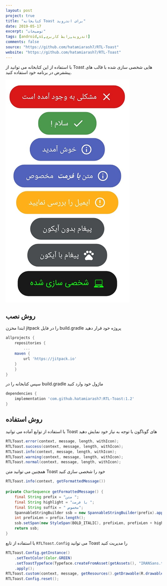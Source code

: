 ```yaml
---
layout: post
project: true
title: "کتابخانه Toast برای اندروید"
date: 2019-05-17
excerpt: "توضیحات"
tags: [android,ui,اندروید,رابط کاربری]
comments: false
source: "https://github.com/hatamiarash7/RTL-Toast"
website: "https://github.com/hatamiarash7/RTL-Toast"
---
```


با استفاده از این کتابخانه می توانید از Toast هایی شخصی سازی شده با قالب های پیشفرض در برنامه خود استفاده کنید.

![image](/assets/img/projects/1.jpg)

## روش نصب

ابتدا مخزن jitpack را در فایل build.gradle پروژه خود قرار دهید

```groovy
allprojects {
    repositories {
        ...
	maven {
	    url 'https://jitpack.io'
	}
    }
}
```

سپس کتابخانه را در build.gradle ماژول خود وارد کنید

```groovy
dependencies {
    implementation 'com.github.hatamiarash7:RTL-Toast:1.2'
}
```

## روش استفاده

با استفاده از توابع آماده می توانید Toast های گوناگون با توجه به نیاز خود نمایش دهید

```java
RTLToast.error(context, message, length, withIcon);
RTLToast.success(context, message, length, withIcon);
RTLToast.info(context, message, length, withIcon);
RTLToast.warning(context, message, length, withIcon);
RTLToast.normal(context, message, length, withIcon);
```

همچنین می توانید متن Toast خود را شخصی سازی کنید

```java
RTLToast.info(context, getFormattedMessage())

private CharSequence getFormattedMessage() {  
    final String prefix = "متن ";  
    final String highlight = "با فرمت ";  
    final String suffix = " مخصوص";  
    SpannableStringBuilder ssb = new SpannableStringBuilder(prefix).append(highlight).append(suffix);  
    int prefixLen = prefix.length();  
    ssb.setSpan(new StyleSpan(BOLD_ITALIC), prefixLen, prefixLen + highlight.length(), Spannable.SPAN_EXCLUSIVE_EXCLUSIVE);  
    return ssb;  
}
```

با استفاده از تابع `RTLToast.Config` می توانید Toast را مدیریت کنید

```java
RTLToast.Config.getInstance()  
    .setTextColor(Color.GREEN)  
    .setToastTypeface(Typeface.createFromAsset(getAssets(), "IRANSans.ttf"))  
    .apply();  
RTLToast.custom(context, message, getResources().getDrawable(R.drawable.laptop512), Color.BLACK, length, withIcon, shouldTint).show();
RTLToast.Config.reset();
```
